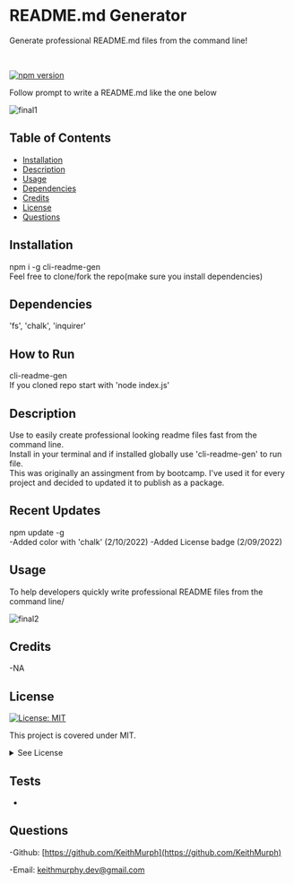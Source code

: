 #  README.md Generator
Generate professional README.md files from the command line!

<br>

[![npm version](https://badge.fury.io/js/cli-readme-gen.svg)](https://badge.fury.io/js/cli-readme-gen)
<br>

Follow prompt to write a README.md like the one below

![final1](https://user-images.githubusercontent.com/85463607/153432872-9fc4e4d5-5d01-4458-912e-c1dccce35f51.png)



## Table of Contents
  - [Installation](#installation)
  - [Description](#description)
  - [Usage](#usage)
  - [Dependencies](#dependencies)
  - [Credits](#credits)
  - [License](#license)
  - [Questions](#questions)


  
## Installation
npm i -g cli-readme-gen
<br>
Feel free to clone/fork the repo(make sure you install dependencies)

  ## Dependencies
  'fs', 'chalk', 'inquirer' 

  ## How to Run
cli-readme-gen
<br>
If you cloned repo start with 'node index.js'



## Description
 Use to easily create professional looking readme files fast from the command line.
  <br>
   Install in your terminal and if installed globally use 'cli-readme-gen' to run file.
  <br>
  This was originally an assingment from by bootcamp. I've used it for every project and decided to updated it to publish as a package. 

  ## Recent Updates
 npm update -g 
 <br>
-Added color with 'chalk' (2/10/2022)
-Added License badge (2/09/2022)


## Usage
To help developers quickly write professional README files from the command line/


![final2](https://user-images.githubusercontent.com/85463607/153432908-20f1423f-6812-44b2-a4ae-8f23f055ba63.png)

    

## Credits
  -NA


## License
 [![License: MIT](https://img.shields.io/badge/License-MIT-yellow.svg)](https://opensource.org/licenses/MIT)


  This project is covered under MIT.
  <details>
    <summary>
      See License
    </summary> 
  
  ```
  Copyright <2022> <Keith Murphy>
  Permission is hereby granted, free of charge, to any person obtaining a copy of this software and associated documentation files (the "Software"), to deal in the Software without restriction, including without limitation the rights to use, copy, modify, merge, publish, distribute, sublicense, and/or sell copies of the Software, and to permit persons to whom the Software is furnished to do so, subject to the following conditions:
  The above copyright notice and this permission notice shall be included in all copies or substantial portions of the Software.
  
  THE SOFTWARE IS PROVIDED "AS IS", WITHOUT WARRANTY OF ANY KIND, EXPRESS OR IMPLIED, INCLUDING BUT NOT LIMITED TO THE WARRANTIES OF MERCHANTABILITY, FITNESS FOR A PARTICULAR PURPOSE AND NONINFRINGEMENT. IN NO EVENT SHALL THE AUTHORS OR COPYRIGHT HOLDERS BE LIABLE FOR ANY CLAIM, DAMAGES OR OTHER LIABILITY, WHETHER IN AN ACTION OF CONTRACT, TORT OR OTHERWISE, ARISING FROM, OUT OF OR IN CONNECTION WITH THE SOFTWARE OR THE USE OR OTHER DEALINGS IN THE SOFTWARE.
  ```
  </details>
  


## Tests

- 

## Questions

  -Github:
  [https://github.com/KeithMurph](https://github.com/KeithMurph)

  -Email:
  keithmurphy.dev@gmail.com
  
  
